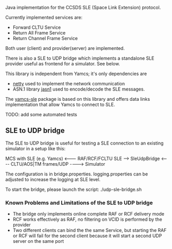 Java implementation for the CCSDS SLE (Space Link Extension) protocol.

Currently implemented services are:
 - Forward CLTU Service
 - Return All Frame Service
 - Return Channel Frame Service
 
 Both user (client) and provider(server) are implemented.
 
 There is also a SLE to UDP bridge which implements a standalone SLE provider useful as frontend for a simulator.
 See below.

 
 This library is independent from Yamcs; it's only dependencies are 
 - [netty](https://netty.io/) used to implement the network communication
 - ASN.1 library [jasn1](https://www.beanit.com/asn1/) used to encode/decode the SLE messages.
 
 The [yamcs-sle](http://github.com/yamcs) package is based on this library and  offers data links implementation that allow Yamcs to connect to SLE.

TODO:
 add some automated tests
 
 
## SLE to UDP bridge

The SLE to UDP bridge is useful for testing a SLE connection to an existing simulator in a setup like this:

MCS with SLE (e.g. Yamcs) <--- RAF/RCF/FCLTU SLE --> SleUdpBridge <---- CLTU/AOS|TM frames/UDP ----> Simulator

The configuration is in bridge.properties. logging.properties can be adjusted to increase the logging at SLE level.

To start the bridge, please launch the script:
./udp-sle-bridge.sh


### Known Problems and Limitations of the SLE to UDP bridge
* The bridge only implements online complete RAF or RCF delivery mode
* RCF works effectively as RAF, no filtering on VCID is performed by the provider
* Two different clients can bind the the same Service, but starting the RAF or RCF will fail for the second client because it will start a second UDP server on the same port



 
